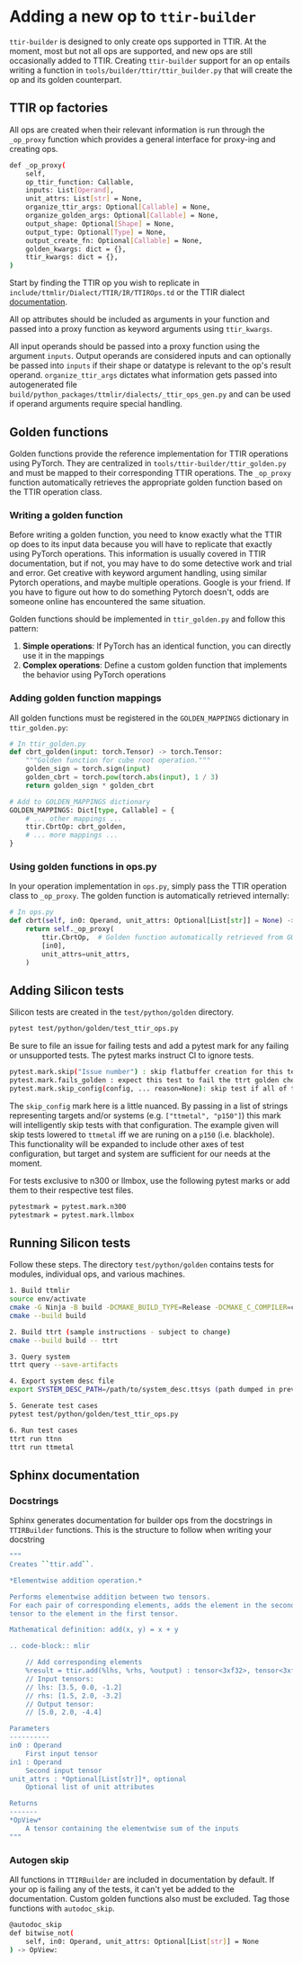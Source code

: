 
# Adding a new op to `ttir-builder`

`ttir-builder` is designed to only create ops supported in TTIR. At the moment, most but not all ops are supported, and new ops are still occasionally added to TTIR. Creating `ttir-builder` support for an op entails writing a function in `tools/builder/ttir/ttir_builder.py` that will create the op and its golden counterpart.

## TTIR op factories

All ops are created when their relevant information is run through the `_op_proxy` function which provides a general interface for proxy-ing and creating ops.

```bash
def _op_proxy(
    self,
    op_ttir_function: Callable,
    inputs: List[Operand],
    unit_attrs: List[str] = None,
    organize_ttir_args: Optional[Callable] = None,
    organize_golden_args: Optional[Callable] = None,
    output_shape: Optional[Shape] = None,
    output_type: Optional[Type] = None,
    output_create_fn: Optional[Callable] = None,
    golden_kwargs: dict = {},
    ttir_kwargs: dict = {},
)
```

Start by finding the TTIR op you wish to replicate in `include/ttmlir/Dialect/TTIR/IR/TTIROps.td` or the TTIR dialect [documentation](https://docs.tenstorrent.com/tt-mlir/autogen/md/Dialect/TTIROp.html).

All op attributes should be included as arguments in your function and passed into a proxy function as keyword arguments using `ttir_kwargs`.

All input operands should be passed into a proxy function using the argument `inputs`. Output operands are considered inputs and can optionally be passed into `inputs` if their shape or datatype is relevant to the op's result operand. `organize_ttir_args` dictates what information gets passed into autogenerated file `build/python_packages/ttmlir/dialects/_ttir_ops_gen.py` and can be used if operand arguments require special handling.

## Golden functions

Golden functions provide the reference implementation for TTIR operations using PyTorch. They are centralized in `tools/ttir-builder/ttir_golden.py` and must be mapped to their corresponding TTIR operations. The `_op_proxy` function automatically retrieves the appropriate golden function based on the TTIR operation class.

### Writing a golden function

Before writing a golden function, you need to know exactly what the TTIR op does to its input data because you will have to replicate that exactly using PyTorch operations. This information is usually covered in TTIR documentation, but if not, you may have to do some detective work and trial and error. Get creative with keyword argument handling, using similar Pytorch operations, and maybe multiple operations. Google is your friend. If you have to figure out how to do something Pytorch doesn't, odds are someone online has encountered the same situation.

Golden functions should be implemented in `ttir_golden.py` and follow this pattern:

1. **Simple operations**: If PyTorch has an identical function, you can directly use it in the mappings
2. **Complex operations**: Define a custom golden function that implements the behavior using PyTorch operations

### Adding golden function mappings

All golden functions must be registered in the `GOLDEN_MAPPINGS` dictionary in `ttir_golden.py`:

```python
# In ttir_golden.py
def cbrt_golden(input: torch.Tensor) -> torch.Tensor:
    """Golden function for cube root operation."""
    golden_sign = torch.sign(input)
    golden_cbrt = torch.pow(torch.abs(input), 1 / 3)
    return golden_sign * golden_cbrt

# Add to GOLDEN_MAPPINGS dictionary
GOLDEN_MAPPINGS: Dict[type, Callable] = {
    # ... other mappings ...
    ttir.CbrtOp: cbrt_golden,
    # ... more mappings ...
}
```

### Using golden functions in ops.py

In your operation implementation in `ops.py`, simply pass the TTIR operation class to `_op_proxy`. The golden function is automatically retrieved internally:

```python
# In ops.py
def cbrt(self, in0: Operand, unit_attrs: Optional[List[str]] = None) -> OpView:
    return self._op_proxy(
        ttir.CbrtOp,  # Golden function automatically retrieved from GOLDEN_MAPPINGS
        [in0],
        unit_attrs=unit_attrs,
    )
```


## Adding Silicon tests
Silicon tests are created in the `test/python/golden` directory.
```bash
pytest test/python/golden/test_ttir_ops.py
```
Be sure to file an issue for failing tests and add a pytest mark for any failing or unsupported tests. The pytest marks instruct CI to ignore tests.
```bash
pytest.mark.skip("Issue number") : skip flatbuffer creation for this test
pytest.mark.fails_golden : expect this test to fail the ttrt golden check
pytest.mark.skip_config(config, ... reason=None): skip test if all of the specified targets/backends per config are present
```

The `skip_config` mark here is a little nuanced. By passing in a list of
strings representing targets and/or systems (e.g. `["ttmetal", "p150"]`) this
mark will intelligently skip tests with that configuration. The example given
will skip tests lowered to `ttmetal` iff we are runing on a `p150` (i.e.
blackhole). This functionality will be expanded to include other axes of test
configuration, but target and system are sufficient for our needs at the
moment.

For tests exclusive to n300 or llmbox, use the following pytest marks or add them to their respective test files.
```bash
pytestmark = pytest.mark.n300
pytestmark = pytest.mark.llmbox
```

## Running Silicon tests
Follow these steps. The directory `test/python/golden` contains tests for modules, individual ops, and various machines.
```bash
1. Build ttmlir
source env/activate
cmake -G Ninja -B build -DCMAKE_BUILD_TYPE=Release -DCMAKE_C_COMPILER=clang-17 -DCMAKE_CXX_COMPILER=clang++-17 -DCMAKE_CXX_COMPILER_LAUNCHER=ccache -DTTMLIR_ENABLE_RUNTIME=ON -DTT_RUNTIME_ENABLE_PERF_TRACE=ON
cmake --build build

2. Build ttrt (sample instructions - subject to change)
cmake --build build -- ttrt

3. Query system
ttrt query --save-artifacts

4. Export system desc file
export SYSTEM_DESC_PATH=/path/to/system_desc.ttsys (path dumped in previous command)

5. Generate test cases
pytest test/python/golden/test_ttir_ops.py

6. Run test cases
ttrt run ttnn
ttrt run ttmetal
```

## Sphinx documentation

### Docstrings
Sphinx generates documentation for builder ops from the docstrings in `TTIRBuilder` functions. This is the structure to follow when writing your docstring

```bash
"""
Creates ``ttir.add``.

*Elementwise addition operation.*

Performs elementwise addition between two tensors.
For each pair of corresponding elements, adds the element in the second
tensor to the element in the first tensor.

Mathematical definition: add(x, y) = x + y

.. code-block:: mlir

    // Add corresponding elements
    %result = ttir.add(%lhs, %rhs, %output) : tensor<3xf32>, tensor<3xf32>, tensor<3xf32> -> tensor<3xf32>
    // Input tensors:
    // lhs: [3.5, 0.0, -1.2]
    // rhs: [1.5, 2.0, -3.2]
    // Output tensor:
    // [5.0, 2.0, -4.4]

Parameters
----------
in0 : Operand
    First input tensor
in1 : Operand
    Second input tensor
unit_attrs : *Optional[List[str]]*, optional
    Optional list of unit attributes

Returns
-------
*OpView*
    A tensor containing the elementwise sum of the inputs
"""
```

### Autogen skip
All functions in `TTIRBuilder` are included in documentation by default. If your op is failing any of the tests, it can't yet be added to the documentation. Custom golden functions also must be excluded. Tag those functions with `autodoc_skip`.

```bash
@autodoc_skip
def bitwise_not(
    self, in0: Operand, unit_attrs: Optional[List[str]] = None
) -> OpView:
```
